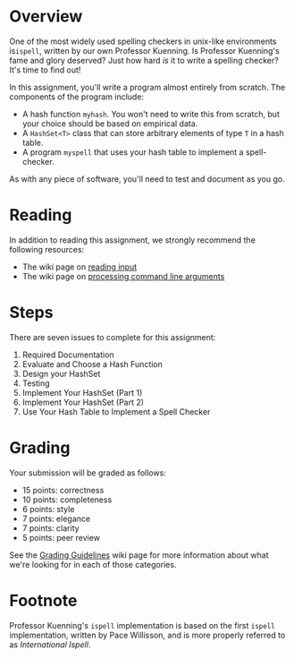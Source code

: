 # Overview


One of the most widely used spelling checkers in unix-like environments is`ispell`, written by our own Professor Kuenning. Is Professor Kuenning's fame and glory deserved? Just how hard *is* it to write a spelling checker?  It's time to find out!

In this assignment, you'll write a program almost entirely from scratch. The components of the program include:
* A hash function `myhash`. You won't need to write this from scratch, but your choice should be based on empirical data.
* A `HashSet<T>` class that can store arbitrary elements of type `T` in a hash table.
* A program `myspell` that uses your hash table to implement a spell-checker.

As with any piece of software, you'll need to test and document as you go.
 
# Reading
In addition to reading this assignment, we strongly recommend the following resources:

* The wiki page on [reading input](https://github.com/hmc-cs70-fall2015/Admin/wiki/ReadingInputHowTo)
* The wiki page on [processing command line arguments](https://github.com/hmc-cs70-fall2015/Admin/wiki/CommandLineArgumentHowTo)

# Steps
There are seven issues to complete for this assignment:

1. Required Documentation
1. Evaluate and Choose a Hash Function
1. Design your HashSet
1. Testing
1. Implement Your HashSet (Part 1)
1. Implement Your HashSet (Part 2)
1. Use Your Hash Table to Implement a Spell Checker


# Grading
Your submission will be graded as follows: 
* 15 points: correctness
* 10 points: completeness
* 6 points: style 
* 7 points: elegance
* 7 points: clarity 
* 5 points: peer review

See the [Grading Guidelines](https://github.com/hmc-cs70-fall2015/Admin/wiki/Grading-Guidelines) wiki page for more information about what we're looking for in each of those categories. 

# Footnote

Professor Kuenning's `ispell` implementation is based on the first `ispell` implementation, written by Pace Willisson, and is more properly referred to as *International Ispell*.   
